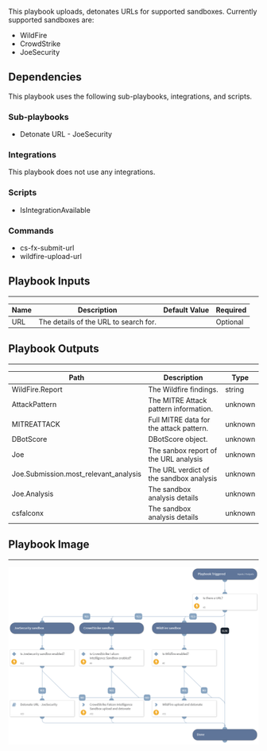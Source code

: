 This playbook uploads, detonates URLs for supported sandboxes. Currently supported sandboxes are:

* WildFire
* CrowdStrike
* JoeSecurity


## Dependencies

This playbook uses the following sub-playbooks, integrations, and scripts.

### Sub-playbooks

* Detonate URL - JoeSecurity

### Integrations

This playbook does not use any integrations.

### Scripts

* IsIntegrationAvailable

### Commands

* cs-fx-submit-url
* wildfire-upload-url

## Playbook Inputs

---

| **Name** | **Description** | **Default Value** | **Required** |
| --- | --- | --- | --- |
| URL | The details of the URL to search for. |  | Optional |

## Playbook Outputs

---

| **Path** | **Description** | **Type** |
| --- | --- | --- |
| WildFire.Report | The Wildfire findings. | string |
| AttackPattern | The MITRE Attack pattern information. | unknown |
| MITREATTACK | Full MITRE data for the attack pattern. | unknown |
| DBotScore | DBotScore object. | unknown |
| Joe | The sanbox report of the URL analysis | unknown |
| Joe.Submission.most_relevant_analysis | The URL verdict of the sandbox analysis | unknown |
| Joe.Analysis | The sandbox analysis details | unknown |
| csfalconx | The sandbox analysis details | unknown |

## Playbook Image

---

![Detonate URL - Generic](../doc_files/Detonate_URL_-_Generic.png)

